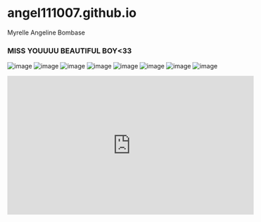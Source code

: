 # angel111007.github.io
Myrelle Angeline Bombase
### MISS YOUUUU BEAUTIFUL BOY<33

![image](https://user-images.githubusercontent.com/122423989/212250019-642bd9ef-a29a-4888-a493-0180ed414348.png)
![image](https://user-images.githubusercontent.com/122423989/212250069-28a84e06-a102-44d2-86bb-26a91cca7732.png)
![image](https://user-images.githubusercontent.com/122423989/212250127-d4aabf2f-64f0-4f59-a52d-2ce0d65392ce.png)
![image](https://user-images.githubusercontent.com/122423989/212250331-2c2c919f-bb34-4ccb-890f-23a05f92b5d8.png)
![image](https://user-images.githubusercontent.com/122423989/212255345-25d4b7de-17c1-4463-b737-22d2eaa6da6f.png)
![image](https://user-images.githubusercontent.com/122423989/212255380-f77e2221-a489-4ce6-97fc-c10d5e5a66d6.png)
![image](https://user-images.githubusercontent.com/122423989/212255418-441fccb1-d5fc-4820-b960-5e48ca31792b.png)
![image](https://user-images.githubusercontent.com/122423989/212255731-05078018-2ce2-4810-9780-f900099c3691.png)
<iframe width="560" height="315" src="https://www.youtube.com/embed/Sv5yCzPCkv8" title="YouTube video player" frameborder="0" allow="accelerometer; autoplay; clipboard-write; encrypted-media; gyroscope; picture-in-picture; web-share" allowfullscreen></iframe>
